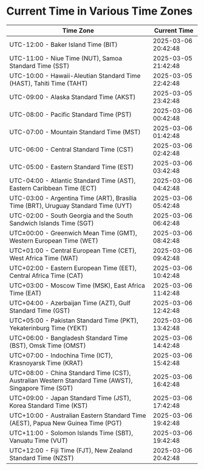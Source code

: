# Current Time in Various Time Zones

| Time Zone | Current Time |
|-----------|--------------|
| UTC-12:00 - Baker Island Time (BIT) | 2025-03-06 20:42:48 |
| UTC-11:00 - Niue Time (NUT), Samoa Standard Time (SST) | 2025-03-05 21:42:48 |
| UTC-10:00 - Hawaii-Aleutian Standard Time (HAST), Tahiti Time (TAHT) | 2025-03-05 22:42:48 |
| UTC-09:00 - Alaska Standard Time (AKST) | 2025-03-05 23:42:48 |
| UTC-08:00 - Pacific Standard Time (PST) | 2025-03-06 00:42:48 |
| UTC-07:00 - Mountain Standard Time (MST) | 2025-03-06 01:42:48 |
| UTC-06:00 - Central Standard Time (CST) | 2025-03-06 02:42:48 |
| UTC-05:00 - Eastern Standard Time (EST) | 2025-03-06 03:42:48 |
| UTC-04:00 - Atlantic Standard Time (AST), Eastern Caribbean Time (ECT) | 2025-03-06 04:42:48 |
| UTC-03:00 - Argentina Time (ART), Brasília Time (BRT), Uruguay Standard Time (UYT) | 2025-03-06 05:42:48 |
| UTC-02:00 - South Georgia and the South Sandwich Islands Time (SGT) | 2025-03-06 06:42:48 |
| UTC±00:00 - Greenwich Mean Time (GMT), Western European Time (WET) | 2025-03-06 08:42:48 |
| UTC+01:00 - Central European Time (CET), West Africa Time (WAT) | 2025-03-06 09:42:48 |
| UTC+02:00 - Eastern European Time (EET), Central Africa Time (CAT) | 2025-03-06 10:42:48 |
| UTC+03:00 - Moscow Time (MSK), East Africa Time (EAT) | 2025-03-06 11:42:48 |
| UTC+04:00 - Azerbaijan Time (AZT), Gulf Standard Time (GST) | 2025-03-06 12:42:48 |
| UTC+05:00 - Pakistan Standard Time (PKT), Yekaterinburg Time (YEKT) | 2025-03-06 13:42:48 |
| UTC+06:00 - Bangladesh Standard Time (BST), Omsk Time (OMST) | 2025-03-06 14:42:48 |
| UTC+07:00 - Indochina Time (ICT), Krasnoyarsk Time (KRAT) | 2025-03-06 15:42:48 |
| UTC+08:00 - China Standard Time (CST), Australian Western Standard Time (AWST), Singapore Time (SGT) | 2025-03-06 16:42:48 |
| UTC+09:00 - Japan Standard Time (JST), Korea Standard Time (KST) | 2025-03-06 17:42:48 |
| UTC+10:00 - Australian Eastern Standard Time (AEST), Papua New Guinea Time (PGT) | 2025-03-06 19:42:48 |
| UTC+11:00 - Solomon Islands Time (SBT), Vanuatu Time (VUT) | 2025-03-06 19:42:48 |
| UTC+12:00 - Fiji Time (FJT), New Zealand Standard Time (NZST) | 2025-03-06 20:42:48 |

